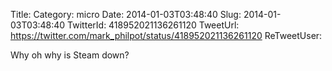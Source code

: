 Title: 
Category: micro
Date: 2014-01-03T03:48:40
Slug: 2014-01-03T03:48:40
TwitterId: 418952021136261120
TweetUrl: https://twitter.com/mark_philpot/status/418952021136261120
ReTweetUser: 

Why oh why is Steam down?